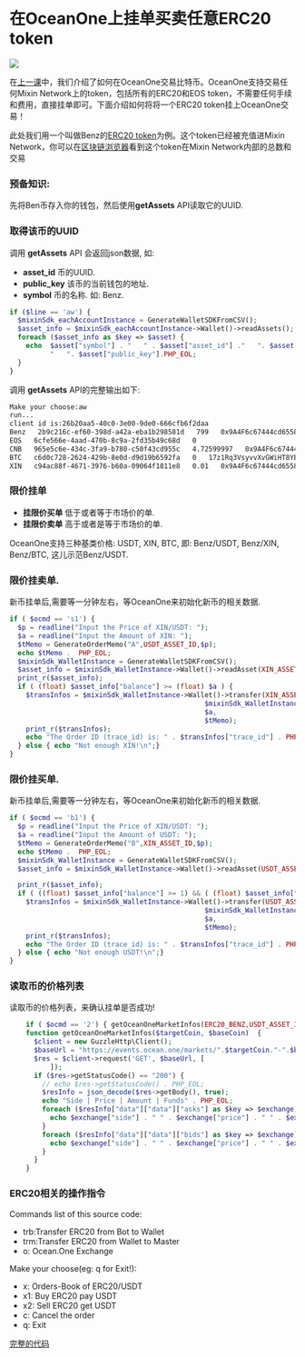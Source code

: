 # 在OceanOne上挂单买卖任意ERC20 token
![](https://github.com/wenewzhang/mixin_labs-php-bot/raw/master/Bitcoin_php.jpg)

在[上一课](https://github.com/wenewzhang/mixin_labs-java-bot/blob/master/README5.md)中，我们介绍了如何在OceanOne交易比特币。OceanOne支持交易任何Mixin Network上的token，包括所有的ERC20和EOS token，不需要任何手续和费用，直接挂单即可。下面介绍如何将将一个ERC20 token挂上OceanOne交易！

此处我们用一个叫做Benz的[ERC20 token](https://etherscan.io/token/0xc409b5696c5f9612e194a582e14c8cd41ecdbc67)为例。这个token已经被充值进Mixin Network，你可以在[区块链浏览器](https://mixin.one/snapshots/2b9c216c-ef60-398d-a42a-eba1b298581d )看到这个token在Mixin Network内部的总数和交易
### 预备知识:
先将Ben币存入你的钱包，然后使用**getAssets** API读取它的UUID.

### 取得该币的UUID
调用 **getAssets** API 会返回json数据, 如:

- **asset_id** 币的UUID.
- **public_key** 该币的当前钱包的地址.
- **symbol**  币的名称. 如: Benz.

```php
if ($line == 'aw') {
  $mixinSdk_eachAccountInstance = GenerateWalletSDKFromCSV();
  $asset_info = $mixinSdk_eachAccountInstance->Wallet()->readAssets();
  foreach ($asset_info as $key => $asset) {
    echo  $asset["symbol"] . "   " . $asset["asset_id"] ."   ". $asset["balance"] .
          "   ". $asset["public_key"].PHP_EOL;
  }
}
```
调用 **getAssets** API的完整输出如下:
```bash
Make your choose:aw
run...
client id is:26b20aa5-40c0-3e00-9de0-666cfb6f2daa
Benz   2b9c216c-ef60-398d-a42a-eba1b298581d   799   0x9A4F6c67444cd6558905ef5B04a4c429b9538A9d
EOS   6cfe566e-4aad-470b-8c9a-2fd35b49c68d   0
CNB   965e5c6e-434c-3fa9-b780-c50f43cd955c   4.72599997   0x9A4F6c67444cd6558905ef5B04a4c429b9538A9d
BTC   c6d0c728-2624-429b-8e0d-d9d19b6592fa   0   17z1Rq3VsyvvXvGWiHT8YErjBoFgnhErB8
XIN   c94ac88f-4671-3976-b60a-09064f1811e8   0.01   0x9A4F6c67444cd6558905ef5B04a4c429b9538A9d
```
### 限价挂单
- **挂限价买单**  低于或者等于市场价的单.
- **挂限价卖单**  高于或者是等于市场价的单.

OceanOne支持三种基类价格: USDT, XIN, BTC, 即: Benz/USDT, Benz/XIN, Benz/BTC, 这儿示范Benz/USDT.

### 限价挂卖单.
新币挂单后,需要等一分钟左右，等OceanOne来初始化新币的相关数据.

```php
if ( $ocmd == 's1') {
  $p = readline("Input the Price of XIN/USDT: ");
  $a = readline("Input the Amount of XIN: ");
  $tMemo = GenerateOrderMemo("A",USDT_ASSET_ID,$p);
  echo $tMemo .  PHP_EOL;
  $mixinSdk_WalletInstance = GenerateWalletSDKFromCSV();
  $asset_info = $mixinSdk_WalletInstance->Wallet()->readAsset(XIN_ASSET_ID);
  print_r($asset_info);
  if ( (float) $asset_info["balance"] >= (float) $a ) {
    $transInfos = $mixinSdk_WalletInstance->Wallet()->transfer(XIN_ASSET_ID,OCEANONE_BOT,
                                                $mixinSdk_WalletInstance->getConfig()['default']['pin'],
                                                $a,
                                                $tMemo);
    print_r($transInfos);
    echo "The Order ID (trace_id) is: " . $transInfos["trace_id"] . PHP_EOL;
  } else { echo "Not enough XIN!\n";}
}
```

### 限价挂买单.
新币挂单后,需要等一分钟左右，等OceanOne来初始化新币的相关数据.

```php
if ( $ocmd == 'b1') {
  $p = readline("Input the Price of XIN/USDT: ");
  $a = readline("Input the Amount of USDT: ");
  $tMemo = GenerateOrderMemo("B",XIN_ASSET_ID,$p);
  echo $tMemo .  PHP_EOL;
  $mixinSdk_WalletInstance = GenerateWalletSDKFromCSV();
  $asset_info = $mixinSdk_WalletInstance->Wallet()->readAsset(USDT_ASSET_ID);

  print_r($asset_info);
  if ( ((float) $asset_info["balance"] >= 1) && ( (float) $asset_info["balance"] >= (float) $a ) ) {
    $transInfos = $mixinSdk_WalletInstance->Wallet()->transfer(USDT_ASSET_ID,OCEANONE_BOT,
                                                $mixinSdk_WalletInstance->getConfig()['default']['pin'],
                                                $a,
                                                $tMemo);
    print_r($transInfos);
    echo "The Order ID (trace_id) is: " . $transInfos["trace_id"] . PHP_EOL;
  } else { echo "Not enough USDT!\n";}
}
```
### 读取币的价格列表
读取币的价格列表，来确认挂单是否成功!

```php
    if ( $ocmd == '2') { getOceanOneMarketInfos(ERC20_BENZ,USDT_ASSET_ID);}
    function getOceanOneMarketInfos($targetCoin, $baseCoin)  {
      $client = new GuzzleHttp\Client();
      $baseUrl = "https://events.ocean.one/markets/".$targetCoin."-".$baseCoin."/book";
      $res = $client->request('GET', $baseUrl, [
          ]);
      if ($res->getStatusCode() == "200") {
        // echo $res->getStatusCode() . PHP_EOL;
        $resInfo = json_decode($res->getBody(), true);
        echo "Side | Price | Amount | Funds" . PHP_EOL;
        foreach ($resInfo["data"]["data"]["asks"] as $key => $exchange) {
          echo $exchange["side"] . " " . $exchange["price"] . " " . $exchange["amount"] ." " . $exchange["funds"] . PHP_EOL;
        }
        foreach ($resInfo["data"]["data"]["bids"] as $key => $exchange) {
          echo $exchange["side"] . " " . $exchange["price"] . " " . $exchange["amount"] ." " . $exchange["funds"] . PHP_EOL;
        }
      }
    }
```
### ERC20相关的操作指令

Commands list of this source code:

- trb:Transfer ERC20 from Bot to Wallet
- trm:Transfer ERC20 from Wallet to Master
- o: Ocean.One Exchange

Make your choose(eg: q for Exit!):
- x:  Orders-Book of ERC20/USDT
- x1: Buy ERC20 pay USDT
- x2: Sell ERC20 get USDT
- c: Cancel the order
- q: Exit

[完整的代码](https://github.com/wenewzhang/mixin_labs-php-bot/blob/master/bitcoin_wallet.php)

